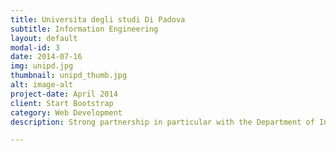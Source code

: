 ```yaml
---
title: Universita degli studi Di Padova
subtitle: Information Engineering
layout: default
modal-id: 3
date: 2014-07-16
img: unipd.jpg 
thumbnail: unipd_thumb.jpg
alt: image-alt
project-date: April 2014
client: Start Bootstrap
category: Web Development
description: Strong partnership in particular with the Department of Information Engineering 

---
```

